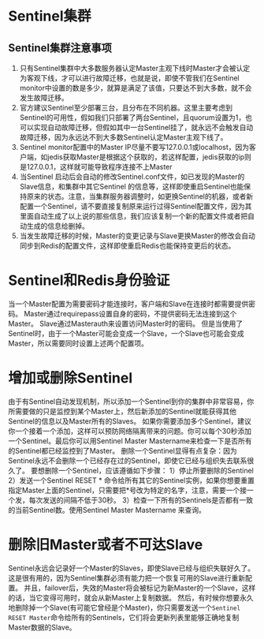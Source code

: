 # Sentinel集群
## Sentinel集群注意事项
1. 只有Sentinel集群中大多数服务器认定Master主观下线时Master才会被认定为客观下线，才可以进行故障迁移，也就是说，即使不管我们在Sentinel monitor中设置的数是多少，就算是满足了该值，只要达不到大多数，就不会发生故障迁移。
2. 官方建议Sentinel至少部署三台，且分布在不同机器。这里主要考虑到Sentinel的可用性，假如我们只部署了两台Sentinel，且quorum设置为1，也可以实现自动故障迁移，但假如其中一台Sentinel挂了，就永远不会触发自动故障迁移，因为永远达不到大多数Sentinel认定Master主观下线了。
3. Sentinel monitor配置中的Master IP尽量不要写127.0.0.1或localhost，因为客户端，如jedis获取Master是根据这个获取的，若这样配置，jedis获取的ip则是127.0.0.1，这样就可能导致程序连接不上Master
4. 当Sentinel 启动后会自动的修改Sentinel.conf文件，如已发现的Master的Slave信息，和集群中其它Sentinel 的信息等，这样即使重启Sentinel也能保持原来的状态。注意，当集群服务器调整时，如更换Sentinel的机器，或者新配置一个Sentinel，请不要直接复制原来运行过得Sentinel配置文件，因为其里面自动生成了以上说的那些信息，我们应该复制一个新的配置文件或者把自动生成的信息给删掉。
5. 当发生故障迁移的时候，Master的变更记录与Slave更换Master的修改会自动同步到Redis的配置文件，这样即使重启Redis也能保持变更后的状态。
# Sentinel和Redis身份验证
当一个Master配置为需要密码才能连接时，客户端和Slave在连接时都需要提供密码。
Master通过requirepass设置自身的密码，不提供密码无法连接到这个Master。
Slave通过Masterauth来设置访问Master时的密码。
但是当使用了Sentinel时，由于一个Master可能会变成一个Slave，一个Slave也可能会变成Master，所以需要同时设置上述两个配置项。
# 增加或删除Sentinel
由于有Sentinel自动发现机制，所以添加一个Sentinel到你的集群中非常容易，你所需要做的只是监控到某个Master上，然后新添加的Sentinel就能获得其他Sentinel的信息以及Master所有的Slaves。
如果你需要添加多个Sentinel，建议你一个接着一个添加，这样可以预防网络隔离带来的问题。你可以每个30秒添加一个Sentinel。最后你可以用Sentinel Master Mastername来检查一下是否所有的Sentinel都已经监控到了Master。
删除一个Sentinel显得有点复杂：因为Sentinel永远不会删除一个已经存在过的Sentinel，即使它已经与组织失去联系很久了。
要想删除一个Sentinel，应该遵循如下步骤：
1）停止所要删除的Sentinel
2）发送一个Sentinel RESET * 命令给所有其它的Sentinel实例，如果你想要重置指定Master上面的Sentinel，只需要把*号改为特定的名字，注意，需要一个接一个发，每次发送的间隔不低于30秒。
3）检查一下所有的Sentinels是否都有一致的当前Sentinel数。使用Sentinel Master Mastername 来查询。
# 删除旧Master或者不可达Slave
Sentinel永远会记录好一个Master的Slaves，即使Slave已经与组织失联好久了。这是很有用的，因为Sentinel集群必须有能力把一个恢复可用的Slave进行重新配置。
并且，failover后，失效的Master将会被标记为新Master的一个Slave，这样的话，当它变得可用时，就会从新Master上复制数据。
然后，有时候你想要永久地删除掉一个Slave(有可能它曾经是个Master)，你只需要发送一个`Sentinel RESET Master`命令给所有的Sentinels，它们将会更新列表里能够正确地复制Master数据的Slave。